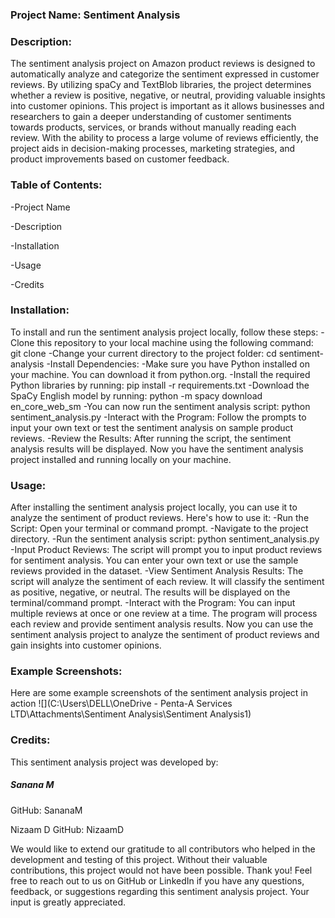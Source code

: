 ### **Project Name: Sentiment Analysis**

### **Description:**

The sentiment analysis project on Amazon product reviews is designed to automatically analyze and categorize the sentiment expressed in customer reviews. By utilizing spaCy and TextBlob libraries, the project determines whether a review is positive, negative, or neutral, providing valuable insights into customer opinions. This project is important as it allows businesses and researchers to gain a deeper understanding of customer sentiments towards products, services, or brands without manually reading each review. With the ability to process a large volume of reviews efficiently, the project aids in decision-making processes, marketing strategies, and product improvements based on customer feedback.

### **Table of Contents:**

-Project Name

-Description

-Installation

-Usage

-Credits

### **Installation:**

To install and run the sentiment analysis project locally, follow these steps:
-Clone this repository to your local machine using the following command:
git clone [](https://github.com/YommyBadd/sentiment-analysis.git)
-Change your current directory to the project folder:
cd sentiment-analysis
-Install Dependencies:
-Make sure you have Python installed on your machine. You can download it from python.org.
-Install the required Python libraries by running:
pip install -r requirements.txt
-Download the SpaCy English model by running:
python -m spacy download en_core_web_sm
-You can now run the sentiment analysis script:
python sentiment_analysis.py
-Interact with the Program:
Follow the prompts to input your own text or test the sentiment analysis on sample product reviews.
-Review the Results:
After running the script, the sentiment analysis results will be displayed.
Now you have the sentiment analysis project installed and running locally on your machine.

### **Usage:**

After installing the sentiment analysis project locally, you can use it to analyze the sentiment of product reviews. Here's how to use it:
-Run the Script:
Open your terminal or command prompt.
-Navigate to the project directory.
-Run the sentiment analysis script:
python sentiment_analysis.py
-Input Product Reviews:
The script will prompt you to input product reviews for sentiment analysis.
You can enter your own text or use the sample reviews provided in the dataset.
-View Sentiment Analysis Results:
The script will analyze the sentiment of each review.
It will classify the sentiment as positive, negative, or neutral.
The results will be displayed on the terminal/command prompt.
-Interact with the Program:
You can input multiple reviews at once or one review at a time.
The program will process each review and provide sentiment analysis results.
Now you can use the sentiment analysis project to analyze the sentiment of product reviews and gain insights into customer opinions.


### **Example Screenshots:**

Here are some example screenshots of the sentiment analysis project in action ![](C:\Users\DELL\OneDrive - Penta-A Services LTD\Attachments\Sentiment Analysis\Sentiment Analysis1)


### **Credits:**

This sentiment analysis project was developed by:

##### Sanana M
GitHub: SananaM

Nizaam D
GitHub: NizaamD

We would like to extend our gratitude to all contributors who helped in the development and testing of this project. Without their valuable contributions, this project would not have been possible. Thank you!
Feel free to reach out to us on GitHub or LinkedIn if you have any questions, feedback, or suggestions regarding this sentiment analysis project. Your input is greatly appreciated.
